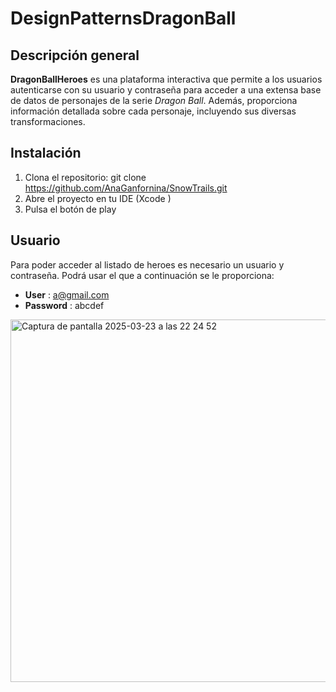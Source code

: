 # DesignPatternsDragonBall

## Descripción general
**DragonBallHeroes** es una plataforma interactiva que permite a los usuarios autenticarse con su usuario y contraseña para acceder a una extensa base de datos de personajes de la serie *Dragon Ball*. Además, proporciona información detallada sobre cada personaje, incluyendo sus diversas transformaciones.

## Instalación
1. Clona el repositorio: git clone https://github.com/AnaGanfornina/SnowTrails.git
2. Abre el proyecto en tu IDE (Xcode )
3. Pulsa el botón de play

## Usuario

Para poder acceder al listado de heroes es necesario un usuario y contraseña.
Podrá usar el que a continuación se le proporciona:
- **User** : a@gmail.com
- **Password** : abcdef


<img width="580" alt="Captura de pantalla 2025-03-23 a las 22 24 52" src="https://github.com/user-attachments/assets/c5d8170e-794a-4e96-b43f-2840bcf051e5" />
